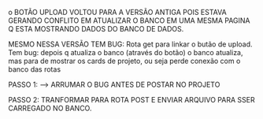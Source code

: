 o BOTÃO UPLOAD VOLTOU PARA A VERSÃO ANTIGA POIS ESTAVA GERANDO CONFLITO EM ATUALIZAR O BANCO EM UMA MESMA PAGINA Q ESTA MOSTRANDO DADOS DO BANCO DE DADOS.

MESMO NESSA VERSÃO TEM BUG:
Rota get para linkar o butão de upload. Tem bug:
depois q atualiza o banco (através do botão)
o banco atualiza, mas para de mostrar os cards de projeto, 
ou seja perde conexão com o banco das rotas

PASSO 1:
--> ARRUMAR O BUG ANTES DE POSTAR  NO PROJETO

PASSO 2:
TRANFORMAR PARA ROTA POST E ENVIAR ARQUIVO PARA SSER CARREGADO NO BANCO.
